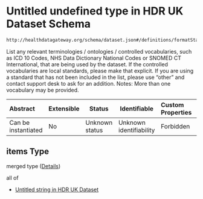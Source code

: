 # Untitled undefined type in HDR UK Dataset Schema

```txt
http://healthdatagateway.org/schema/dataset.json#/definitions/formatStandards/properties/vocabulary-encoding-scheme/items
```

List any relevant terminologies / ontologies / controlled vocabularies, such as ICD 10 Codes, NHS Data Dictionary National Codes or SNOMED CT International, that are being used by the dataset. If the controlled vocabularies are local standards, please make that explicit. If you are using a standard that has not been included in the list, please use “other” and contact support desk to ask for an addition. Notes: More than one vocabulary may be provided.


| Abstract            | Extensible | Status         | Identifiable            | Custom Properties | Additional Properties | Access Restrictions | Defined In                                                                 |
| :------------------ | ---------- | -------------- | ----------------------- | :---------------- | --------------------- | ------------------- | -------------------------------------------------------------------------- |
| Can be instantiated | No         | Unknown status | Unknown identifiability | Forbidden         | Allowed               | none                | [dataset.schema.json\*](../out/dataset.schema.json "open original schema") |

## items Type

merged type ([Details](dataset-definitions-formatstandards-properties-vocabulary-encoding-scheme-items.md))

all of

-   [Untitled string in HDR UK Dataset](dataset-definitions-controlledvocabulary.md "check type definition")

